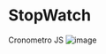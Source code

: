 # StopWatch
Cronometro JS
![image](https://github.com/omar8910/StopWatch/assets/116154208/98099a34-ff5a-4345-997a-3278cc7b8589)

